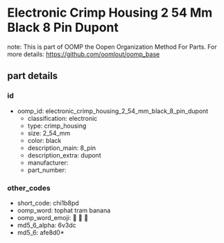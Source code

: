 # Electronic Crimp Housing 2 54 Mm Black 8 Pin Dupont  

note: This is part of OOMP the Oopen Organization Method For Parts. For more details: https://github.com/oomlout/oomp_base

##  part details





### id
* oomp_id: electronic_crimp_housing_2_54_mm_black_8_pin_dupont
  * classification: electronic
  * type: crimp_housing
  * size: 2_54_mm
  * color: black
  * description_main: 8_pin
  * description_extra: dupont
  * manufacturer: 
  * part_number: 

### other_codes
* short_code: chi1b8pd
* oomp_word: tophat tram banana
* oomp_word_emoji: :tophat: :tram: :banana:
* md5_6_alpha: 6v3dc
* md5_6: afe8d0* 